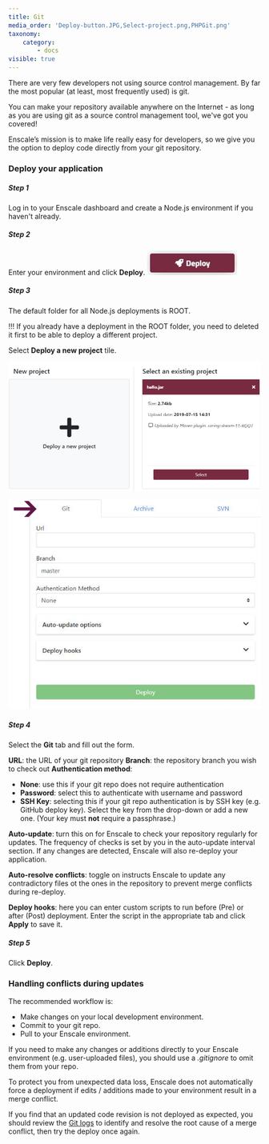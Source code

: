 ```yaml
---
title: Git
media_order: 'Deploy-button.JPG,Select-project.png,PHPGit.png'
taxonomy:
    category:
        - docs
visible: true
---
```


There are very few developers not using source control management. By far the most popular (at least, most frequently used) is git.

You can make your repository available anywhere on the Internet - as long as you are using git as a source control management tool, we've got you covered!

Enscale’s mission is to make life really easy for developers, so we give you the option to deploy code directly from your git repository.

### Deploy your application

##### Step 1

Log in to your Enscale dashboard and create a Node.js environment if you haven't already.

##### Step 2

Enter your environment and click **Deploy**.
![](Deploy-button.JPG)

##### Step 3

The default folder for all Node.js deployments is ROOT.

!!! If you already have a deployment in the ROOT folder, you need to deleted it first to be able to deploy a different project.

Select **Deploy a new project** tile.

![](Select-project.png)

![image alt=float-right](PHPGit.png)
##### Step 4

Select the **Git** tab and fill out the form.

**URL**: the URL of your git repository
**Branch**: the repository branch you wish to check out
**Authentication method**:
* **None**: use this if your git repo does not require authentication
* **Password**: select this to authenticate with username and password
* **SSH Key**: selecting this if your git repo authentication is by SSH key (e.g. GitHub deploy key). Select the key from the drop-down or add a new one. (Your key must **not** require a passphrase.)

**Auto-update**: turn this on for Enscale to check your repository regularly for updates. The frequency of checks is set by you in the auto-update interval section. If any changes are detected, Enscale will also re-deploy your application.

**Auto-resolve conflicts**: toggle on instructs Enscale to update any contradictory files ot the ones in the repository to prevent merge conflicts during re-deploy.

**Deploy hooks**: here you can enter custom scripts to run before (Pre) or after (Post) deployment. Enter the script in the appropriate tab and click **Apply** to save it.

##### Step 5

Click **Deploy**.

### Handling conflicts during updates

The recommended workflow is:
* Make changes on your local development environment.
* Commit to your git repo.
* Pull to your Enscale environment.

If you need to make any changes or additions directly to your Enscale environment (e.g. user-uploaded files), you should use a *.gitignore* to omit them from your repo.

To protect you from unexpected data loss, Enscale does not automatically force a deployment if edits / additions made to your environment result in a merge conflict.

If you find that an updated code revision is not deployed as expected, you should review the [Git logs](/environments/access/log-files#git-svn-logs) to identify and resolve the root cause of a merge conflict, then try the deploy once again.
